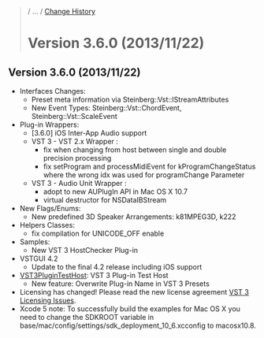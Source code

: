 >/ ... / [Change History](../Index.md)
>
># Version 3.6.0 (2013/11/22)

## Version 3.6.0 (2013/11/22)

- Interfaces Changes:
    - Preset meta information via Steinberg::Vst::IStreamAttributes
    - New Event Types: Steinberg::Vst::ChordEvent, Steinberg::Vst::ScaleEvent
- Plug-in Wrappers:
    - [3.6.0] iOS Inter-App Audio support
    - VST 3 - VST 2.x Wrapper :
        - fix when changing from host between single and double precision processing
        - fix setProgram and processMidiEvent for kProgramChangeStatus where the wrong idx was used for programChange Parameter
    - VST 3 - Audio Unit Wrapper :
        - adopt to new AUPlugIn API in Mac OS X 10.7
        - virtual destructor for NSDataIBStream
- New Flags/Enums:
    - New predefined 3D Speaker Arrangements: k81MPEG3D, k222
- Helpers Classes:
    - fix compilation for UNICODE_OFF enable
- Samples:
    - New VST 3 HostChecker Plug-in
- VSTGUI 4.2
    - Update to the final 4.2 release including iOS support
-  [VST3PluginTestHost](../../../What+is+the+VST+3+SDK/Plug-in+Test+Host.md): VST 3 Plug-in Test Host
    - New feature: Overwrite Plug-in Name in VST 3 Presets
- Licensing has changed! Please read the new license agreement [VST 3 Licensing Issues](../../../VST+3+Licensing/Index.md).
- Xcode 5 note: To successfully build the examples for Mac OS X you need to change the SDKROOT variable in base/mac/config/settings/sdk_deployment_10_6.xcconfig to macosx10.8.
